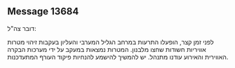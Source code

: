 ## Message 13684

דובר צה"ל:

לפני זמן קצר, הופעלו התרעות במרחב הגליל המערבי והעליון בעקבות זיהוי מטרות אוויריות חשודות שחצו מלבנון. המטרות נמצאות במעקב על ידי מערכות הבקרה האווירית והאירוע עודנו מתנהל. 
יש להמשיך להישמע להנחיות פיקוד העורף המתעדכנות.

